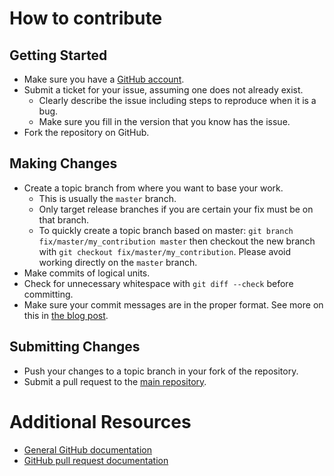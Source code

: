 # How to contribute

## Getting Started

- Make sure you have a [GitHub account](https://github.com/signup/free).
- Submit a ticket for your issue, assuming one does not already exist.
  - Clearly describe the issue including steps to reproduce when it is a bug.
  - Make sure you fill in the version that you know has the issue.
- Fork the repository on GitHub.

## Making Changes

- Create a topic branch from where you want to base your work.
  - This is usually the `master` branch.
  - Only target release branches if you are certain your fix must be on that
    branch.
  - To quickly create a topic branch based on master: `git branch
    fix/master/my_contribution master` then checkout the new branch with `git
    checkout fix/master/my_contribution`. Please avoid working directly on the
    `master` branch.
- Make commits of logical units.
- Check for unnecessary whitespace with `git diff --check` before committing.
- Make sure your commit messages are in the proper format. See more on this
  in [the blog post](https://github.com/blog/926-shiny-new-commit-styles).

## Submitting Changes

- Push your changes to a topic branch in your fork of the repository.
- Submit a pull request to the [main repository](https://github.com/arikon/bower-npm-install).

# Additional Resources

- [General GitHub documentation](http://help.github.com/)
- [GitHub pull request documentation](http://help.github.com/send-pull-requests/)
